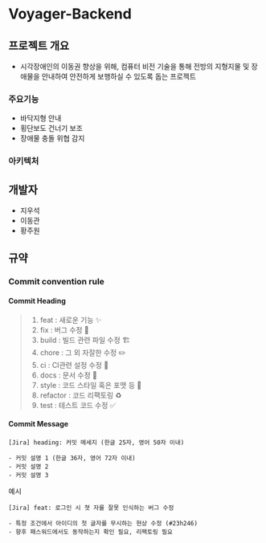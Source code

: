 # Voyager-Backend

## 프로젝트 개요
- 시각장애인의 이동권 향상을 위해, 컴퓨터 비전 기술을 통해 전방의 지형지물 및 장애물을 안내하여 안전하게 보행하실 수 있도록 돕는 프로젝트

### 주요기능
- 바닥지형 안내
- 횡단보도 건너기 보조
- 장애물 충돌 위협 감지

### 아키텍처

## 개발자
- 지우석
- 이동관
- 황주원

## 규약

### Commit convention rule

#### Commit Heading

> 1. feat : 새로운 기능 ✨
> 2. fix : 버그 수정 🐛
> 3. build : 빌드 관련 파일 수정 🏗️
> 4. chore : 그 외 자잘한 수정 ✏️
> 5. ci : CI관련 설정 수정 👷
> 6. docs : 문서 수정 📝
> 7. style : 코드 스타일 혹은 포맷 등 💄
> 8. refactor :  코드 리팩토링 ♻️
> 9. test : 테스트 코드 수정 ✅


#### Commit Message

```
[Jira] heading: 커밋 메세지 (한글 25자, 영어 50자 이내)

- 커밋 설명 1 (한글 36자, 영어 72자 이내)
- 커밋 설명 2
- 커밋 설명 3
```

예시
```
[Jira] feat: 로그인 시 쳣 자를 잘못 인식하는 버그 수정

- 특정 조건에서 아이디의 첫 글자를 무시하는 현상 수정 (#23h246)
- 향후 패스워드에서도 동작하는지 확인 필요, 리팩토링 필요
```